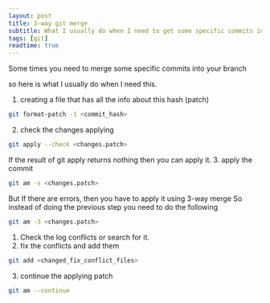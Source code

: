 ```yaml
---
layout: post
title: 3-way git merge 
subtitle: What I usually do when I need to get some specific commits into my branch
tags: [git]
readtime: true
---
```


Some times you need to merge some specific commits into your branch

so here is what I usually do when I need this.

1. creating a file that has all the info about this hash (patch)
```bash
git format-patch -1 <commit_hash>
```
2. check the changes applying
```bash
git apply --check <changes.patch>
```
If the result of git apply returns nothing then you can apply it.
3. apply the commit
```bash
git am -s <changes.patch>
```
But If there are errors, then you have to apply it using 3-way merge
So instead of doing the previous step you need to do the following
```bash
git am -3 <changes.patch>
```
1. Check the log conflicts or search for it.
2. fix the conflicts and add them
```bash
git add <changed_fix_conflict_files>
```
3. continue the applying patch
```bash
git am --continue
```
